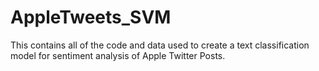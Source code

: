 # AppleTweets_SVM
This contains all of the code and data used to create a text classification model for sentiment analysis of Apple Twitter Posts.
